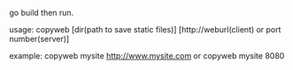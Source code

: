 go build then run.

usage: copyweb [dir(path to save static files)] [http://weburl(client) or port number(server)]

example: copyweb mysite http://www.mysite.com  or copyweb mysite 8080

